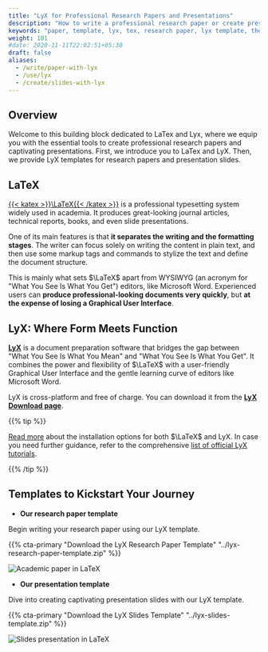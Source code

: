 ```yaml
---
title: "LyX for Professional Research Papers and Presentations"
description: "How to write a professional research paper or create presentation slides using LyX. Download our LyX templates for academic papers and presentation slides."
keywords: "paper, template, lyx, tex, research paper, lyx template, thesis, paper, scientific, latex, presentation, slides, slide, academic"
weight: 101
#date: 2020-11-11T22:02:51+05:30
draft: false
aliases:
  - /write/paper-with-lyx
  - /use/lyx
  - /create/slides-with-lyx
---
```


## Overview

Welcome to this building block dedicated to LaTex and Lyx, where we equip you with the essential tools to create professional research papers and captivating presentations. First, we introduce you to LaTex and LyX. Then, we provide LyX templates for research papers and presentation slides.

## LaTeX

[{{< katex >}}\LaTeX{{< /katex >}}](https://www.latex-project.org) is a professional typesetting system widely used in academia. It produces great-looking journal articles, technical reports, books, and even slide presentations.

One of its main features is that **it separates the writing and the formatting stages**. The writer can focus solely on writing the content in plain text, and then use some markup tags and commands to stylize the text and define the document structure.

This is mainly what sets $\LaTeX$ apart from WYSIWYG (an acronym for "What You See Is What You Get") editors, like Microsoft Word. Experienced users can **produce professional-looking documents very quickly**, but **at the expense of losing a Graphical User Interface**.

## LyX: Where Form Meets Function

**[LyX](https://www.lyx.org)** is a document preparation software that bridges the gap between "What You See Is What You Mean" and "What You See Is What You Get". It combines the power and flexibility of $\LaTeX$ with a user-friendly Graphical User Interface and the gentle learning curve of editors like Microsoft Word.

LyX is cross-platform and free of charge. You can download it from the **[LyX Download page](https://www.lyx.org/Download)**.

{{% tip %}}

[Read more](/get/latex) about the installation options for both $\LaTeX$ and LyX.
In case you need further guidance, refer to the comprehensive [list of official LyX tutorials](https://wiki.lyx.org/LyX/Tutorials).

{{% /tip %}}

## Templates to Kickstart Your Journey 

- **Our research paper template**

Begin writing your research paper using our LyX template.

{{% cta-primary "Download the LyX Research Paper Template" "../lyx-research-paper-template.zip" %}}

![Academic paper in LaTeX](../img/research-paper-lyx-template.png)

- **Our presentation template**

Dive into creating captivating presentation slides with our LyX template.

{{% cta-primary "Download the LyX Slides Template" "../lyx-slides-template.zip" %}}

![Slides presentation in LaTeX](../img/slides-lyx-template.png)
